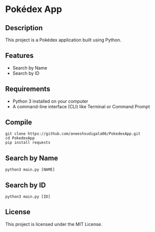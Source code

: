 # Pokédex App

## Description
This project is a Pokédex application built using Python.

## Features
- Search by Name
- Search by ID

## Requirements
- Python 3 installed on your computer
- A command-line interface (CLI) like Terminal or Command Prompt

## Compile
```
git clone https://github.com/aneeshsudigala06/PokedexApp.git
cd PokedexApp
pip install requests
```

## Search by Name
```
python3 main.py [NAME]
```

## Search by ID
```
python3 main.py [ID]
```

## License
This project is licensed under the MIT License.
